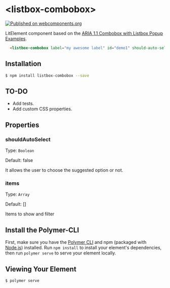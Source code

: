 # \<listbox-combobox\>

[![Published on webcomponents.org](https://img.shields.io/badge/webcomponents.org-published-blue.svg)](https://www.webcomponents.org/element/listbox-combobox)

LitElement component based on the [ARIA 1.1 Combobox with Listbox Popup Examples](https://www.w3.org/TR/wai-aria-practices/examples/combobox/aria1.1pattern/listbox-combo.html).

```html
  <listbox-combobox label="my awesome label" id="demo1" should-auto-select></listbox-combobox>
```

## Installation

```sh
$ npm install listbox-combobox --save
```

## TO-DO

+ Add tests.
+ Add custom CSS properties.

## Properties

### shouldAutoSelect
Type: `Boolean`

Default: false

It allows the user to choose the suggested option or not.

### items
Type: `Array`

Default: []

Items to show and filter

## Install the Polymer-CLI

First, make sure you have the [Polymer CLI](https://www.npmjs.com/package/polymer-cli) and npm (packaged with [Node.js](https://nodejs.org)) installed. Run `npm install` to install your element's dependencies, then run `polymer serve` to serve your element locally.

## Viewing Your Element

```
$ polymer serve
```